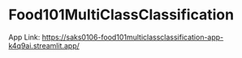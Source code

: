 # Food101MultiClassClassification

App Link: https://saks0106-food101multiclassclassification-app-k4q9ai.streamlit.app/
